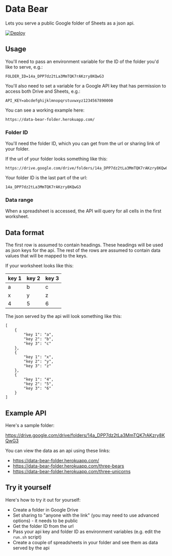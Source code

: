 # Data Bear

Lets you serve a public Google folder of Sheets as a json api.

[![Deploy](https://www.herokucdn.com/deploy/button.svg)](https://heroku.com/deploy)


## Usage

You'll need to pass an environment variable for the ID of the folder you'd like to serve, e.g.:

    FOLDER_ID=14a_DPP7dz2tLa3MmTQK7rAKzry8KQwG3

You'll also need to set a variable for a Google API key that has permission to access both Drive and Sheets, e.g.:

    API_KEY=abcdefghijklmnopqrstuvwxyz1234567890000

You can see a working example here:

    https://data-bear-folder.herokuapp.com/

### Folder ID

You'll need the folder ID, which you can get from the url or sharing link of your folder.

If the url of your folder looks something like this:

    https://drive.google.com/drive/folders/14a_DPP7dz2tLa3MmTQK7rAKzry8KQwG3

Your folder ID is the last part of the url:

    14a_DPP7dz2tLa3MmTQK7rAKzry8KQwG3

### Data range

When a spreadsheet is accessed, the API will query for all cells in the first worksheet.

## Data format

The first row is assumed to contain headings. These headings will be used as json keys for the api. The rest of the rows are assumed to contain data values that will be mapped to the keys.

If your worksheet looks like this:

| key 1 | key 2 | key 3 |
|-------|-------|-------|
| a     | b     | c     |
| x     | y     | z     |
| 4     | 5     | 6     |

The json served by the api will look something like this:

    [
        {
            "key 1": "a",
            "key 2": "b",
            "key 3": "c"
        },
        {
            "key 1": "x",
            "key 2": "y",
            "key 3": "z"
        },
        {
            "key 1": "4",
            "key 2": "5",
            "key 3": "6"
        }
    ]

## Example API

Here's a sample folder:

https://drive.google.com/drive/folders/14a_DPP7dz2tLa3MmTQK7rAKzry8KQwG3

You can view the data as an api using these links:

* https://data-bear-folder.herokuapp.com/
* https://data-bear-folder.herokuapp.com/three-bears
* https://data-bear-folder.herokuapp.com/three-unicorns

## Try it yourself

Here's how to try it out for yourself:

* Create a folder in Google Drive
* Set sharing to "anyone with the link" (you may need to use advanced options) - it needs to be public
* Get the folder ID from the url
* Pass your api key and folder ID as environment variables (e.g. edit the `run.sh` script)
* Create a couple of spreadsheets in your folder and see them as data served by the api
